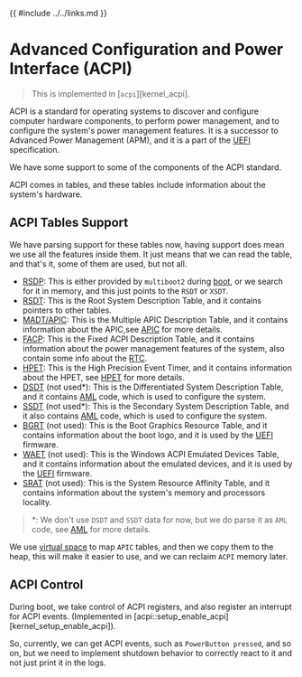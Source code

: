{{ #include ../../links.md }}

# Advanced Configuration and Power Interface (ACPI)

> This is implemented in [`acpi`][kernel_acpi].

ACPI is a standard for operating systems to discover and configure computer hardware components, to perform power management, and to configure the system's power management features. It is a successor to Advanced Power Management (APM), and it is a part of the [UEFI] specification.

We have some support to some of the components of the ACPI standard.

ACPI comes in tables, and these tables include information about the system's hardware.

## ACPI Tables Support

We have parsing support for these tables now, having support does mean we use all the features inside them.
It just means that we can read the table, and that's it, some of them are used, but not all.

- [RSDP]: This is either provided by `multiboot2` during [boot](../boot.md),
  or we search for it in memory, and this just points to the `RSDT` or `XSDT`.
- [RSDT]: This is the Root System Description Table, and it contains pointers to other tables.
- [MADT/APIC]: This is the Multiple APIC Description Table, and it contains information about the APIC,see [APIC](./apic.md) for more details.
- [FACP]: This is the Fixed ACPI Description Table, and it contains information about the power management features of the system, also contain some info about the [RTC](../drivers/rtc.md).
- [HPET][HPET_acpi]: This is the High Precision Event Timer, and it contains information about the HPET, see [HPET](../clocks/hpet.md) for more details.
- [DSDT] (not used*): This is the Differentiated System Description Table, and it contains [AML](./aml.md) code, which is used to configure the system.
- [SSDT] (not used*): This is the Secondary System Description Table, and it also contains [AML](./aml.md) code, which is used to configure the system.
- [BGRT] (not used): This is the Boot Graphics Resource Table, and it contains information about the boot logo, and it is used by the [UEFI] firmware.
- [WAET] (not used): This is the Windows ACPI Emulated Devices Table, and it contains information about the emulated devices, and it is used by the [UEFI] firmware.
- [SRAT] (not used): This is the System Resource Affinity Table, and it contains information about the system's memory and processors locality.

> *: We don't use `DSDT` and `SSDT` data for now, but we do parse it as `AML` code, see [AML](./aml.md) for more details.

We use [virtual space](../memory/virtual_space.md) to map `APIC` tables, and then we copy
them to the heap, this will make it easier to use, and we can reclaim `ACPI` memory later.

## ACPI Control

During boot, we take control of ACPI registers, and also register an interrupt for ACPI events. (Implemented in [acpi::setup_enable_acpi][kernel_setup_enable_acpi]).

So, currently, we can get ACPI events, such as `PowerButton pressed`, and so on, but we need to implement
shutdown behavior to correctly react to it and not just print it in the logs.

[UEFI]: https://en.wikipedia.org/wiki/UEFI
[RSDP]: https://uefi.org/htmlspecs/ACPI_Spec_6_4_html/05_ACPI_Software_Programming_Model/ACPI_Software_Programming_Model.html#root-system-description-pointer-rsdp-structure
[RSDT]: https://uefi.org/htmlspecs/ACPI_Spec_6_4_html/05_ACPI_Software_Programming_Model/ACPI_Software_Programming_Model.html#root-system-description-table-rsdt
[MADT/APIC]: https://uefi.org/htmlspecs/ACPI_Spec_6_4_html/05_ACPI_Software_Programming_Model/ACPI_Software_Programming_Model.html#multiple-apic-description-table-madt
[FACP]: https://uefi.org/htmlspecs/ACPI_Spec_6_4_html/05_ACPI_Software_Programming_Model/ACPI_Software_Programming_Model.html#fixed-acpi-description-table-fadt
[HPET_acpi]: https://uefi.org/htmlspecs/ACPI_Spec_6_4_html/05_ACPI_Software_Programming_Model/ACPI_Software_Programming_Model.html#high-precision-event-timer-hpet
[DSDT]: https://uefi.org/htmlspecs/ACPI_Spec_6_4_html/05_ACPI_Software_Programming_Model/ACPI_Software_Programming_Model.html#differentiated-system-description-table-dsdt
[SSDT]: https://uefi.org/htmlspecs/ACPI_Spec_6_4_html/05_ACPI_Software_Programming_Model/ACPI_Software_Programming_Model.html#secondary-system-description-table-ssdt
[BGRT]: https://uefi.org/htmlspecs/ACPI_Spec_6_4_html/05_ACPI_Software_Programming_Model/ACPI_Software_Programming_Model.html#boot-graphics-resource-table-bgrt
[WAET]: https://uefi.org/acpi
[SRAT]: https://uefi.org/htmlspecs/ACPI_Spec_6_4_html/05_ACPI_Software_Programming_Model/ACPI_Software_Programming_Model.html#system-resource-affinity-table-srat